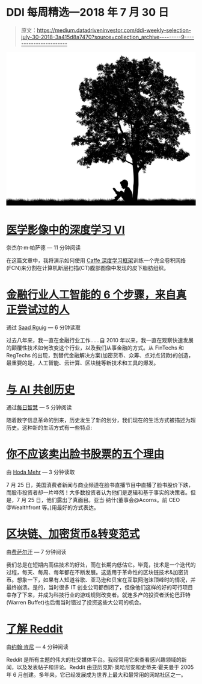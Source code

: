 # DDI 每周精选—2018 年 7 月 30 日

> 原文：<https://medium.datadriveninvestor.com/ddi-weekly-selection-july-30-2018-3a415d8a7470?source=collection_archive---------9----------------------->

![](img/62e55245eeba8516d4ede0bf52b9dbef.png)

# [医学影像中的深度学习 VI](https://medium.com/datadriveninvestor/deep-learning-in-medical-imaging-vi-b3b38aba74c5)

奈杰尔·m·帕萨德 — 11 分钟阅读

在这篇文章中，我将演示如何使用 [Caffe 深度学习框架](http://caffe.berkeleyvision.org/)训练一个完全卷积网络(FCN)来分割在计算机断层扫描(CT)腹部图像中发现的皮下脂肪组织。

# [金融行业人工智能的 6 个步骤，来自真正尝试过的人](https://medium.com/datadriveninvestor/6-steps-to-powering-ai-in-the-finance-industry-from-someone-who-actually-tried-c815d13475e)

通过 [Saad Rguig](https://medium.com/@srguig) — 6 分钟读取

过去八年来，我一直在金融行业工作……自 2010 年以来，我一直在观察快速发展的颠覆性技术如何改变这个行业，以及我们从事金融的方式。从 FinTechs 和 RegTechs 的出现，到替代金融解决方案(加密货币、众筹、点对点贷款)的创造，最重要的是，人工智能、云计算、区块链等新技术和工具的爆发。

# [与 AI 共创历史](https://medium.com/datadriveninvestor/co-creating-history-with-ai-5f8b6ca76687)

通过[每日智慧](https://medium.com/@dailywisdom) — 5 分钟阅读

随着数字信息革命的到来，历史发生了新的划分，我们现在的生活方式被描述为超历史。这种新的生活方式有一些特点:

# [你不应该卖出脸书股票的五个理由](https://medium.com/datadriveninvestor/five-reasons-you-should-not-sell-your-facebook-stock-28f1da4cc8ed)

由 [Hoda Mehr](https://medium.com/@HodaMehr) — 3 分钟读取

7 月 25 日，美国消费者新闻与商业频道在脸书直播节目中直播了脸书股价下跌，而股市投资者却一片哗然！大多数投资者认为他们是逻辑和基于事实的决策者。但是，7 月 25 日，他们露出了真面目。亚当·纳什(董事会@Acorns。前 CEO @Wealthfront 等。)用最好的方式表达。

# [区块链、加密货币&转变范式](https://medium.com/datadriveninvestor/blockchain-cryptocurrencies-the-shifting-paradigm-8fbb6c8cf992)

由[费萨尔汗](https://medium.com/@khanfk) — 7 分钟阅读

我们总是在短期内高估技术的好处，而在长期内低估它。毕竟，技术是一个迭代的过程，每天、每周、每年都在不断发展。这适用于革命性的区块链技术&加密货币。想象一下，如果有人知道谷歌、亚马逊和贝宝在互联网泡沫顶峰时的情况，并最终崩溃。是的，当时很多 IT 创业公司都倒闭了，但像他们这样的好的可行项目幸存了下来，并成为科技行业的游戏规则改变者。就连多产的投资者沃伦巴菲特(Warren Buffet)也后悔当时错过了投资这些大公司的机会。

# [了解 Reddit](https://medium.com/datadriveninvestor/understanding-reddit-909c6821c62e)

由[约翰·肯尼](https://medium.com/@johndkenny) — 4 分钟阅读

Reddit 是所有主题的伟大的社交媒体平台。我经常用它来查看感兴趣领域的新闻，以及发表帖子和评论。Reddit 由亚历克斯·奥哈尼安和史蒂夫·霍夫曼于 2005 年 6 月创建。多年来，它已经发展成为世界上最大和最常用的网站社区之一。